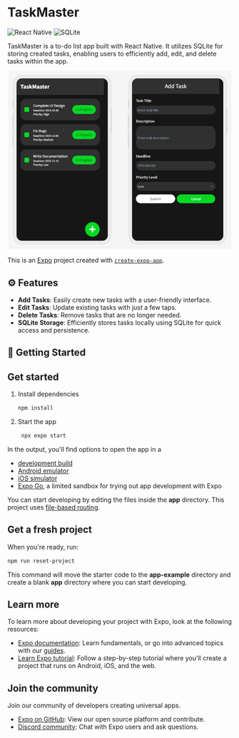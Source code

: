 # TaskMaster 
![React Native](https://img.shields.io/badge/React%20Native-61DAFB?style=flat&logo=react&logoColor=black)
![SQLite](https://img.shields.io/badge/SQLite-003B57?style=flat&logo=sqlite&logoColor=white)  

TaskMaster is a to-do list app built with React Native. It utilizes SQLite for storing created tasks, enabling users to efficiently add, edit, and delete tasks within the app.

<div align="center">
  <img src="/assets/imgs/TaskMaster.png" width="500">
</div>


This is an [Expo](https://expo.dev) project created with [`create-expo-app`](https://www.npmjs.com/package/create-expo-app).

## ⚙️ Features
- **Add Tasks**: Easily create new tasks with a user-friendly interface.
- **Edit Tasks**: Update existing tasks with just a few taps.
- **Delete Tasks**: Remove tasks that are no longer needed.
- **SQLite Storage**: Efficiently stores tasks locally using SQLite for quick access and persistence.


## 🚀 Getting Started

## Get started

1. Install dependencies

   ```bash
   npm install
   ```

2. Start the app

   ```bash
    npx expo start
   ```

In the output, you'll find options to open the app in a

- [development build](https://docs.expo.dev/develop/development-builds/introduction/)
- [Android emulator](https://docs.expo.dev/workflow/android-studio-emulator/)
- [iOS simulator](https://docs.expo.dev/workflow/ios-simulator/)
- [Expo Go](https://expo.dev/go), a limited sandbox for trying out app development with Expo

You can start developing by editing the files inside the **app** directory. This project uses [file-based routing](https://docs.expo.dev/router/introduction).

## Get a fresh project

When you're ready, run:

```bash
npm run reset-project
```

This command will move the starter code to the **app-example** directory and create a blank **app** directory where you can start developing.

## Learn more

To learn more about developing your project with Expo, look at the following resources:

- [Expo documentation](https://docs.expo.dev/): Learn fundamentals, or go into advanced topics with our [guides](https://docs.expo.dev/guides).
- [Learn Expo tutorial](https://docs.expo.dev/tutorial/introduction/): Follow a step-by-step tutorial where you'll create a project that runs on Android, iOS, and the web.

## Join the community

Join our community of developers creating universal apps.

- [Expo on GitHub](https://github.com/expo/expo): View our open source platform and contribute.
- [Discord community](https://chat.expo.dev): Chat with Expo users and ask questions.
